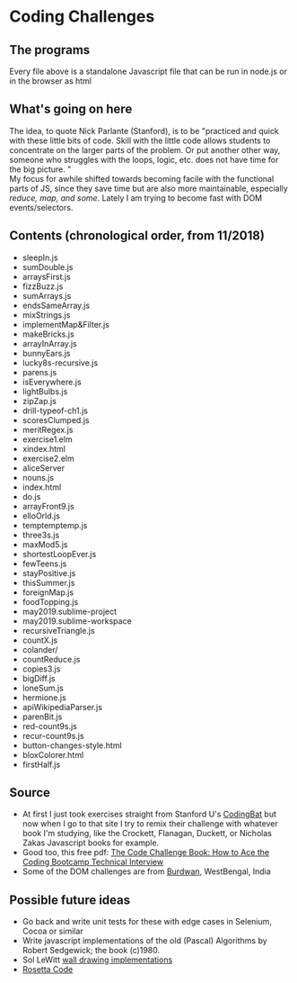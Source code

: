 # Coding Challenges

## The programs
Every file above is a standalone Javascript file that can be run in node.js or in the browser as html

## What's going on here
The idea, to quote Nick Parlante (Stanford), is to be "practiced and quick with these little bits of code. Skill with the little code allows students to concentrate on the larger parts of the problem. Or put another other way, someone who struggles with the loops, logic, etc. does not have time for the big picture. "<br>
My focus for awhile shifted towards becoming facile with the functional parts of JS, since they save time but are also more maintainable, especially <i>reduce, map, and some</i>.  Lately I am trying to become fast with DOM events/selectors.  

## Contents (chronological order, from 11/2018) 
* sleepIn.js
* sumDouble.js
* arraysFirst.js
* fizzBuzz.js
* sumArrays.js
* endsSameArray.js
* mixStrings.js
* implementMap&Filter.js
* makeBricks.js
* arrayInArray.js
* bunnyEars.js
* lucky8s-recursive.js
* parens.js
* isEverywhere.js
* lightBulbs.js
* zipZap.js
* drill-typeof-ch1.js
* scoresClumped.js
* meritRegex.js
* exercise1.elm
* xindex.html
* exercise2.elm
* aliceServer
* nouns.js
* index.html
* do.js
* arrayFront9.js
* elloOrld.js
* temptemptemp.js
* three3s.js
* maxMod5.js
* shortestLoopEver.js
* fewTeens.js
* stayPositive.js
* thisSummer.js
* foreignMap.js
* foodTopping.js
* may2019.sublime-project
* may2019.sublime-workspace
* recursiveTriangle.js
* countX.js
* colander/
* countReduce.js
* copies3.js
* bigDiff.js
* loneSum.js
* hermione.js
* apiWikipediaParser.js
* parenBit.js
* red-count9s.js
* recur-count9s.js
* button-changes-style.html
* bloxColorer.html
* firstHalf.js

## Source
* At first I just took exercises straight from Stanford U's [CodingBat](http://codingbat.com) but now when I go to that site I try to remix their challenge with whatever book I'm studying, like the Crockett, Flanagan, Duckett, or Nicholas Zakas Javascript books for example.
* Good too, this free pdf:  [The Code Challenge Book: How to Ace the Coding Bootcamp Technical Interview](   https://coderbyte.com/ebook)
* Some of the DOM challenges are from [Burdwan](https://www.w3resource.com/javascript-exercises/javascript-dom-exercises.php), WestBengal, India
## Possible future ideas
* Go back and write unit tests for these with edge cases in Selenium, Cocoa or similar
* Write javascript implementations of the old (Pascal) Algorithms by Robert Sedgewick; the book (c)1980.
* Sol LeWitt [wall drawing implementations](https://solvingsol.com/solutions/)
* [Rosetta Code](http://rosettacode.org/wiki/Rosetta_Code)


